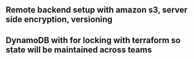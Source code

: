 ## Remote backend setup with amazon s3, server side encryption, versioning

## DynamoDB with for locking with terraform so state will be maintained across teams